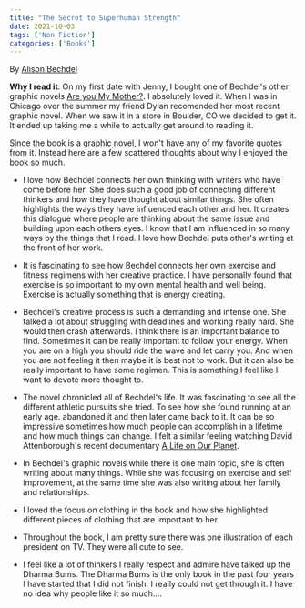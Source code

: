```yaml
---
title: "The Secret to Superhuman Strength"
date: 2021-10-03
tags: ['Non Fiction']
categories: ['Books']
---
```



By [Alison Bechdel](https://en.wikipedia.org/wiki/Alison_Bechdel)
  

**Why I read it**:  On my first date with Jenny, I bought one of Bechdel's other graphic novels [Are you My Mother?](https://www.amazon.com/dp/B00C0YN19G/ref=dp-kindle-redirect?_encoding=UTF8&btkr=1). I absolutely loved it. When I was in Chicago over the summer my friend Dylan recomended her most recent graphic novel. When we saw it in a store in Boulder, CO we decided to get it. It ended up taking me a while to actually get around to reading it. 

Since the book is a graphic novel, I won't have any of my favorite quotes from it. Instead here are a few scattered thoughts about why I enjoyed the book so much. 

- I love how Bechdel connects her own thinking with writers who have come before her. She does such a good job of connecting different thinkers and how they have thought about similar things. She often highlights the ways they have influenced each other and her. It creates this dialogue where people are thinking about the same issue and building upon each others eyes. I know that I am influenced in so many ways by the things that I read. I love how Bechdel puts other's writing at the front of her work. 

- It is fascinating to see how Bechdel connects her own exercise and fitness regimens with her creative practice. I have personally found that exercise is so important to my own mental health and well being. Exercise is actually something that is energy creating. 

- Bechdel's creative process is such a demanding and intense one. She talked a lot about struggling with deadlines and working really hard. She would then crash afterwards. I think there is an important balance to find. Sometimes it can be really important to follow your energy. When you are on a high you should ride the wave and let carry you. And when you are not feeling it then maybe it is best not to work. But it can also be really important to have some regimen. This is something I feel like I want to devote more thought to. 

- The novel chronicled all of Bechdel's life. It was fascinating to see all the different athletic pursuits she tried. To see how she found running at an early age. abandoned it and then later came back to it. It can be so impressive sometimes how much people can accomplish in a lifetime and how much things can change. I felt a similar feeling watching David Attenborough's recent documentary [A Life on Our Planet](https://www.netflix.com/title/80216393). 

- In Bechdel's graphic novels while there is one main topic, she is often writing about many things. While she was focusing on exercise and self improvement, at the same time she was also writing about her family and relationships. 

- I loved the focus on clothing in the book and how she highlighted different pieces of clothing that are important to her. 

- Throughout the book, I am pretty sure there was one illustration of each president on TV. They were all cute to see. 

- I feel like a lot of thinkers I really respect and admire have talked up the Dharma Bums. The Dharma Bums is the only book in the past four years I have started that I did not finish. I really could not get through it. I have no idea why people like it so much....




